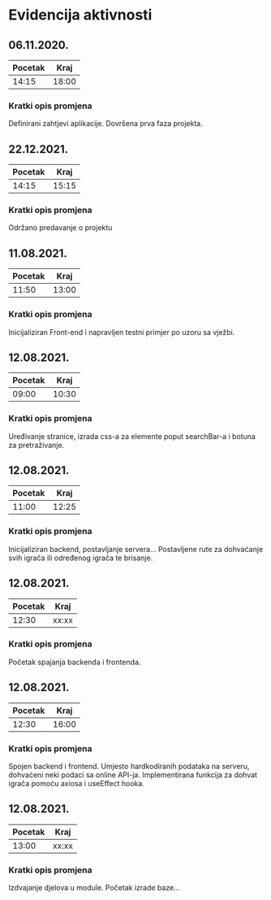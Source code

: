 # Evidencija aktivnosti

## 06.11.2020.
Pocetak | Kraj
------- | ----
14:15   | 18:00
### Kratki opis promjena
Definirani zahtjevi aplikacije.
Dovršena prva faza projekta.


## 22.12.2021.
Pocetak | Kraj
------- | ----
14:15   | 15:15
### Kratki opis promjena
Održano predavanje o projektu

## 11.08.2021.
Pocetak | Kraj
------- | ----
11:50   | 13:00
### Kratki opis promjena
Inicijaliziran Front-end i napravljen testni primjer po uzoru sa vježbi.

## 12.08.2021.
Pocetak | Kraj
------- | ----
09:00   | 10:30
### Kratki opis promjena
Uređivanje stranice, izrada css-a za elemente poput searchBar-a i botuna za pretraživanje.

## 12.08.2021.
Pocetak | Kraj
------- | ----
11:00   | 12:25
### Kratki opis promjena
Inicijaliziran backend, postavljanje servera...
Postavljene rute za dohvaćanje svih igrača ili određenog igrača te brisanje.

## 12.08.2021.
Pocetak | Kraj
------- | ----
12:30   | xx:xx
### Kratki opis promjena
Početak spajanja backenda i frontenda.

## 12.08.2021.
Pocetak | Kraj
------- | ----
12:30   | 16:00
### Kratki opis promjena
Spojen backend i frontend. Umjesto hardkodiranih podataka na serveru, dohvaćeni neki podaci sa online API-ja. 
Implementirana funkcija za dohvat igrača pomoću axiosa i useEffect hooka.

## 12.08.2021.
Pocetak | Kraj
------- | ----
13:00   | xx:xx
### Kratki opis promjena
Izdvajanje djelova u module. Početak izrade baze...
